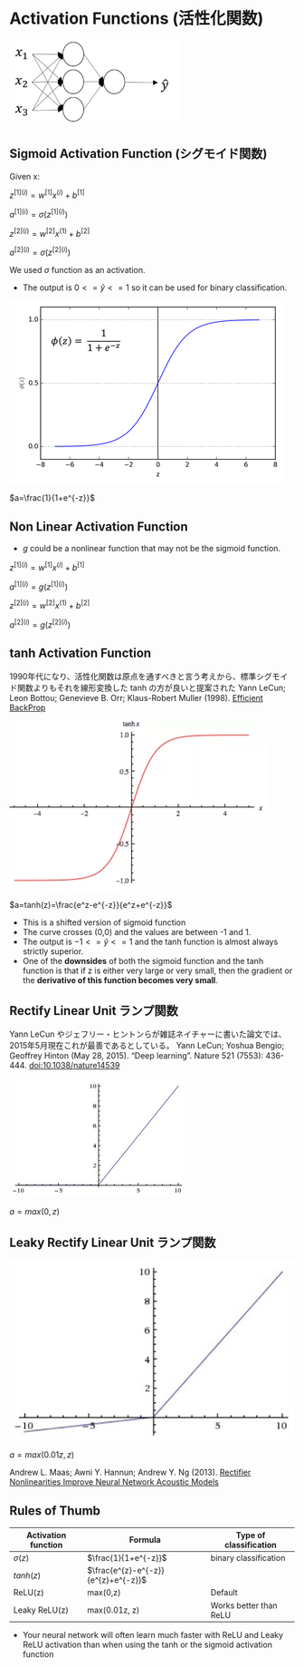 # Activation Functions (活性化関数)

![](images/015-activation-function-d154cd75.png)

## Sigmoid Activation Function (シグモイド関数)
Given x:

$z^{[1](i)}=w^{[1]}x^{(i)}+b^{[1]}$

$a^{[1](i)}=\sigma(z^{[1](i)})$

$z^{[2](i)}=w^{[2]}x^{(1)}+b^{[2]}$

$a^{[2](i)}=\sigma(z^{[2](i)})$


We used $\sigma$ function as an activation.

* The output is $0 <= \hat{y} <= 1$ so it can be used for binary classification.

![](images/015-activation-function-1ff33d47.png)

$a=\frac{1}{1+e^{-z}}$

## Non Linear Activation Function

* $g$ could be a nonlinear function that may not be the sigmoid function.

$z^{[1](i)}=w^{[1]}x^{(i)}+b^{[1]}$

$a^{[1](i)}=g(z^{[1](i)})$

$z^{[2](i)}=w^{[2]}x^{(1)}+b^{[2]}$

$a^{[2](i)}=g(z^{[2](i)})$

## tanh Activation Function
1990年代になり、活性化関数は原点を通すべきと言う考えから、標準シグモイド関数よりもそれを線形変換した tanh の方が良いと提案された Yann LeCun; Leon Bottou; Genevieve B. Orr; Klaus-Robert Muller (1998). [Efficient BackProp](http://yann.lecun.com/exdb/publis/pdf/lecun-98b.pdf)

![](images/015-activation-function-9f1e6ae1.png)

$a=tanh(z)=\frac{e^z-e^{-z}}{e^z+e^{-z}}$

* This is a shifted version of sigmoid function
* The curve crosses (0,0) and the values are between -1 and 1.
* The output is $-1 <= \hat{y} <= 1$ and the tanh function is almost always strictly superior.
* One of the **downsides** of both the sigmoid function and the tanh function is that if z is either very large or very small, then the gradient or the **derivative of this function becomes very small**.

## Rectify Linear Unit ランプ関数
Yann LeCun やジェフリー・ヒントンらが雑誌ネイチャーに書いた論文では、2015年5月現在これが最善であるとしている。 Yann LeCun; Yoshua Bengio; Geoffrey Hinton (May 28, 2015). “Deep learning”. Nature 521 (7553): 436-444. [doi:10.1038/nature14539](https://doi.org/10.1038%2Fnature14539)

![](images/015-activation-function-52c66e03.png)

$a=max(0,z)$

## Leaky Rectify Linear Unit ランプ関数

![](images/015-activation-function-f932835d.png)

$a=max(0.01z, z)$

Andrew L. Maas; Awni Y. Hannun; Andrew Y. Ng (2013). [Rectifier Nonlinearities Improve Neural Network Acoustic Models](http://web.stanford.edu/~awni/papers/relu_hybrid_icml2013_final.pdf)
## Rules of Thumb

Activation function |Formula|Type of classification   |
--|---|---
$\sigma(z)$  | $\frac{1}{1+e^{-z}}$ |binary classification
$tanh(z)$  |  $\frac{e^{z}-e^{-z}}{e^{z}+e^{-z}}$
ReLU(z)  |max(0,z)|Default
Leaky ReLU(z)  |max(0.01z, z)|Works better than ReLU



* Your neural network will often learn much faster with ReLU and Leaky ReLU activation than when using the tanh or the sigmoid activation function
